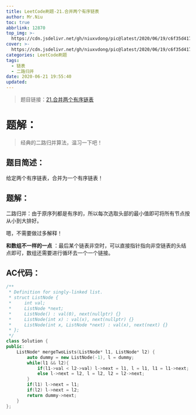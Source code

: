```yaml
---
title: LeetCode刷题-21.合并两个有序链表
author: Mr.Niu
toc: true
abbrlink: 12870
top_img: >-
  https://cdn.jsdelivr.net/gh/niuxvdong/pic@latest/2020/06/19/c6f35d417d6c223f5f915eb3aec4c2e1.png
cover: >-
  https://cdn.jsdelivr.net/gh/niuxvdong/pic@latest/2020/06/19/c6f35d417d6c223f5f915eb3aec4c2e1.png
categories: LeetCode刷题
tags:
  - 链表
  - 二路归并
date: 2020-06-21 19:55:40
updated:
---
```
















> 题目链接：[21.合并两个有序链表](https://leetcode-cn.com/problems/merge-two-sorted-lists/)



# 题解：



> 经典的二路归并算法，温习一下吧！



## 题目简述：

给定两个有序链表，合并为一个有序链表！

## 题解：



二路归并：由于原序列都是有序的，所以每次选取头部的最小值即可将所有节点按从小到大排好。

嗯，不需要做过多解释！



**和数组不一样的一点** ：最后某个链表非空时，可以直接指针指向非空链表的头结点即可，数组还需要进行循环去一个一个链接。



## AC代码：



```c++
/**
 * Definition for singly-linked list.
 * struct ListNode {
 *     int val;
 *     ListNode *next;
 *     ListNode() : val(0), next(nullptr) {}
 *     ListNode(int x) : val(x), next(nullptr) {}
 *     ListNode(int x, ListNode *next) : val(x), next(next) {}
 * };
 */
class Solution {
public:
    ListNode* mergeTwoLists(ListNode* l1, ListNode* l2) {
        auto dummy = new ListNode(-1), l = dummy;
        while(l1 && l2){
            if(l1->val < l2->val) l->next = l1, l = l1, l1 = l1->next;
            else l->next = l2, l = l2, l2 = l2->next; 
        }
        if(l1) l->next = l1;
        if(l2) l->next = l2;
        return dummy->next;
    }
};
```




